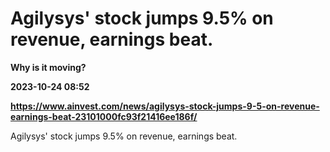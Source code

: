 # Agilysys' stock jumps 9.5% on revenue, earnings beat.
**Why is it moving?**

**2023-10-24 08:52**

**https://www.ainvest.com/news/agilysys-stock-jumps-9-5-on-revenue-earnings-beat-23101000fc93f21416ee186f/**

Agilysys' stock jumps 9.5% on revenue, earnings beat.